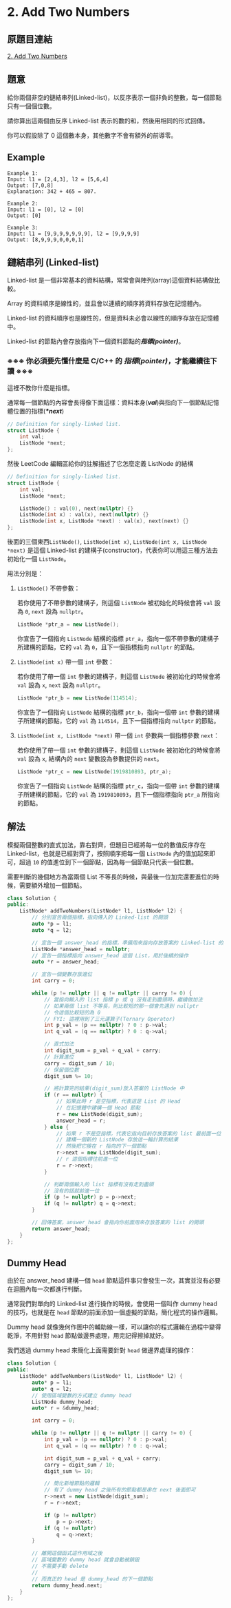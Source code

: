 # 2. Add Two Numbers



## 原題目連結
[2. Add Two Numbers](https://leetcode.com/problems/add-two-numbers/description/)

## 題意
給你兩個非空的鏈結串列(Linked-list)，以反序表示一個非負的整數，每一個節點只有一個個位數。

請你算出這兩個由反序 Linked-list 表示的數的和，然後用相同的形式回傳。

你可以假設除了 0 這個數本身，其他數字不會有額外的前導零。

## Example
```
Example 1:
Input: l1 = [2,4,3], l2 = [5,6,4]
Output: [7,0,8]
Explanation: 342 + 465 = 807.

Example 2:
Input: l1 = [0], l2 = [0]
Output: [0]

Example 3:
Input: l1 = [9,9,9,9,9,9,9], l2 = [9,9,9,9]
Output: [8,9,9,9,0,0,0,1]
```

## 鏈結串列 (Linked-list)
Linked-list 是一個非常基本的資料結構，常常會與陣列(array)這個資料結構做比較。

Array 的資料順序是線性的，並且會以連續的順序將資料存放在記憶體內。

Linked-list 的資料順序也是線性的，但是資料未必會以線性的順序存放在記憶體中。

Linked-list 的節點內會存放指向下一個資料節點的***指標(pointer)***。

### ※※※ 你必須要先懂什麼是 C/C++ 的 ***指標(pointer)***，才能繼續往下讀 ※※※
這裡不教你什麼是指標。

通常每一個節點的內容會長得像下面這樣：資料本身(***val***)與指向下一個節點記憶體位置的指標(***\*next***)
```c++
// Definition for singly-linked list.
struct ListNode {
    int val;
    ListNode *next;
};
```

然後 LeetCode 編輯區給你的註解描述了它怎麼定義 ListNode 的結構
```c++
// Definition for singly-linked list.
struct ListNode {
    int val;
    ListNode *next;

    ListNode() : val(0), next(nullptr) {}
    ListNode(int x) : val(x), next(nullptr) {}
    ListNode(int x, ListNode *next) : val(x), next(next) {}
};
```

後面的三個東西`ListNode()`, `ListNode(int x)`, `ListNode(int x, ListNode *next)` 是這個 Linked-list 的建構子(constructor)，代表你可以用這三種方法去初始化一個 `ListNode`。

用法分別是：
1. `ListNode()` 不帶參數：

   若你使用了不帶參數的建構子，則這個 `ListNode` 被初始化的時候會將 `val` 設為 `0`, `next` 設為 `nullptr`。
   ```c++
   ListNode *ptr_a = new ListNode();
   ```
   你宣告了一個指向 `ListNode` 結構的指標 `ptr_a`，指向一個不帶參數的建構子所建構的節點，它的 `val` 為 `0`，且下一個指標指向 `nullptr` 的節點。


2. `ListNode(int x)` 帶一個 `int` 參數：

   若你使用了帶一個 `int` 參數的建構子，則這個 `ListNode` 被初始化的時候會將 `val` 設為 `x`, `next` 設為 `nullptr`。
   ```c++
   ListNode *ptr_b = new ListNode(114514);
   ```

   你宣告了一個指向 `ListNode` 結構的指標 `ptr_b`，指向一個帶 `int` 參數的建構子所建構的節點，它的 `val` 為 `114514`，且下一個指標指向 `nullptr` 的節點。

3. `ListNode(int x, ListNode *next)` 帶一個 `int` 參數與一個指標參數 `next`：

   若你使用了帶一個 `int` 參數的建構子，則這個 `ListNode` 被初始化的時候會將 `val` 設為 `x`, 結構內的 `next` 變數設為參數提供的 `next`。
   ```c++
   ListNode *ptr_c = new ListNode(1919810893, ptr_a);
   ```
   你宣告了一個指向 `ListNode` 結構的指標 `ptr_c`，指向一個帶 `int` 參數的建構子所建構的節點，它的 `val` 為 `1919810893`，且下一個指標指向 `ptr_a` 所指向的節點。

## 解法
模擬兩個整數的直式加法，靠右對齊，但題目已經將每一位的數值反序存在 Linked-list，也就是已經對齊了，按照順序把每一個 `ListNode` 內的值加起來即可，超過 `10` 的值進位到下一個節點，因為每一個節點只代表一個位數。

需要判斷的幾個地方為當兩個 List 不等長的時候，與最後一位加完還要進位的時候，需要額外增加一個節點。

```c++
class Solution {
public:
    ListNode* addTwoNumbers(ListNode* l1, ListNode* l2) {
        // 分別宣告兩個指標，指向傳入的 Linked-list 的開頭
        auto *p = l1;
        auto *q = l2;

        // 宣告一個 answer_head 的指標，準備用來指向存放答案的 Linked-list 的開頭
        ListNode *answer_head = nullptr;
        // 宣告一個指標指向 answer_head 這個 List，用於後續的操作
        auto *r = answer_head;

        // 宣告一個變數存放進位
        int carry = 0;

        while (p != nullptr || q != nullptr || carry != 0) {
            // 當指向輸入的 list 指標 p 或 q 沒有走到盡頭時，繼續做加法
            // 如果兩個 list 不等長，則比較短的那一個會先遇到 nullptr
            // 令這個比較短的為 0
            // FYI: 這裡用到了三元運算子(Ternary Operator)
            int p_val = (p == nullptr) ? 0 : p->val;
            int q_val = (q == nullptr) ? 0 : q->val;

            // 直式加法
            int digit_sum = p_val + q_val + carry;
            // 計算進位
            carry = digit_sum / 10;
            // 保留個位數
            digit_sum %= 10;

            // 將計算完的結果(digit_sum)放入答案的 ListNode 中
            if (r == nullptr) {
                // 如果此時 r 是空指標，代表這是 List 的 Head
                // 在記憶體中建構一個 Head 節點
                r = new ListNode(digit_sum);
                answer_head = r;
            } else {
                // 如果 r 不是空指標，代表它指向目前存放答案的 list 最前面一位
                // 建構一個新的 ListNode 存放這一輪計算的結果
                // 然後把它接在 r 指向的下一個節點
                r->next = new ListNode(digit_sum);
                // r 這個指標往前進一位
                r = r->next;
            }

            // 判斷兩個輸入的 list 指標有沒有走到盡頭
            // 沒有的話就前進一位
            if (p != nullptr) p = p->next;
            if (q != nullptr) q = q->next;
        }

        // 回傳答案，answer_head 會指向你前面用來存放答案的 list 的開頭
        return answer_head;
    }
};
```

## Dummy Head
由於在 answer_head 建構一個 `head` 節點這件事只會發生一次，其實並沒有必要在迴圈內每一次都進行判斷。

通常我們對單向的 Linked-list 進行操作的時候，會使用一個叫作 dummy head 的技巧，也就是在 `head` 節點的前面添加一個虛擬的節點，簡化程式的操作邏輯。

Dummy head 就像幾何作圖中的輔助線一樣，可以讓你的程式邏輯在過程中變得乾淨，不用針對 `head` 節點做邊界處理，用完記得擦掉就好。

我們透過 dummy head 來簡化上面需要針對 `head` 做邊界處理的操作：
```c++
class Solution {
public:
    ListNode* addTwoNumbers(ListNode* l1, ListNode* l2) {
        auto* p = l1;
        auto* q = l2;
        // 使用區域變數的方式建立 dummy head
        ListNode dummy_head;
        auto* r = &dummy_head;

        int carry = 0;

        while (p != nullptr || q != nullptr || carry != 0) {
            int p_val = (p == nullptr) ? 0 : p->val;
            int q_val = (q == nullptr) ? 0 : q->val;

            int digit_sum = p_val + q_val + carry;
            carry = digit_sum / 10;
            digit_sum %= 10;

            // 簡化新增節點的邏輯
            // 有了 dummy head 之後所有的節點都是串在 next 後面即可
            r->next = new ListNode(digit_sum);
            r = r->next;

            if (p != nullptr)
                p = p->next;
            if (q != nullptr)
                q = q->next;
        }

        // 離開這個函式這作用域之後
        // 區域變數的 dummy head 就會自動被銷毀
        // 不需要手動 delete
        //
        // 而真正的 head 是 dummy_head 的下一個節點
        return dummy_head.next;
    }
};
```